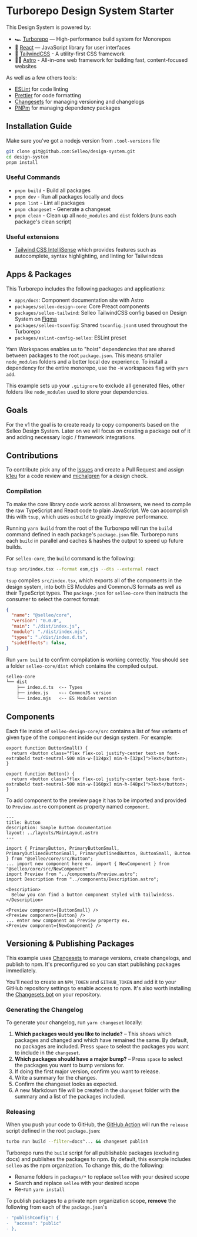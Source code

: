# Turborepo Design System Starter

This Design System is powered by:

- 🏎 [Turborepo](https://turbo.build/repo) — High-performance build system for Monorepos
- 🚀 [React](https://reactjs.org/) — JavaScript library for user interfaces
- 🌈 [TailwindCSS](https://tailwindcss.com/) - A utility-first CSS framework
- 🧑‍🚀 [Astro](https://astro.build/) - All-in-one web framework for building fast, content-focused websites

As well as a few others tools:

- [ESLint](https://eslint.org/) for code linting
- [Prettier](https://prettier.io) for code formatting
- [Changesets](https://github.com/changesets/changesets) for managing versioning and changelogs
- [PNPm](https://pnpm.io/) for managing dependency packages

## Installation Guide

Make sure you've got a nodejs version from `.tool-versions` file

```bash
git clone git@github.com:Selleo/design-system.git
cd design-system
pnpm install
```

### Useful Commands

- `pnpm build` - Build all packages
- `pnpm dev` - Run all packages locally and docs
- `pnpm lint` - Lint all packages
- `pnpm changeset` - Generate a changeset
- `pnpm clean` - Clean up all `node_modules` and `dist` folders (runs each package's clean script)

### Useful extensions

- [Tailwind CSS IntelliSense](https://github.com/tailwindlabs/tailwindcss-intellisense) which provides features such as autocomplete, syntax highlighting, and linting for Tailwindcss

## Apps & Packages

This Turborepo includes the following packages and applications:

- `apps/docs`: Component documentation site with Astro
- `packages/selleo-design-core`: Core Preact components
- `packages/selleo-tailwind`: Selleo TailwindCSS config based on Design System on [Figma](https://www.figma.com/file/aAZNLti1x7RHcKO2aaVdyh/Selleo-Design-System)
- `packages/selleo-tsconfig`: Shared `tsconfig.json`s used throughout the Turborepo
- `packages/eslint-config-selleo`: ESLint preset

Yarn Workspaces enables us to "hoist" dependencies that are shared between packages to the root `package.json`. This means smaller `node_modules` folders and a better local dev experience. To install a dependency for the entire monorepo, use the `-W` workspaces flag with `yarn add`.

This example sets up your `.gitignore` to exclude all generated files, other folders like `node_modules` used to store your dependencies.

## Goals

For the v1 the goal is to create ready to copy components based on the Selleo Design System. Later on we will focus on creating a package
out of it and adding necessary logic / framework integrations.

## Contributions

To contribute pick any of the [Issues](https://github.com/Selleo/design-system/issues) and create a Pull Request and assign [k1eu](https://github.com/k1eu) for a code review and [michalgren](https://github.com/michalgren) for a design check.

### Compilation

To make the core library code work across all browsers, we need to compile the raw TypeScript and React code to plain JavaScript. We can accomplish this with `tsup`, which uses `esbuild` to greatly improve performance.

Running `yarn build` from the root of the Turborepo will run the `build` command defined in each package's `package.json` file. Turborepo runs each `build` in parallel and caches & hashes the output to speed up future builds.

For `selleo-core`, the `build` command is the following:

```bash
tsup src/index.tsx --format esm,cjs --dts --external react
```

`tsup` compiles `src/index.tsx`, which exports all of the components in the design system, into both ES Modules and CommonJS formats as well as their TypeScript types. The `package.json` for `selleo-core` then instructs the consumer to select the correct format:

```json:selleo-core/package.json
{
  "name": "@selleo/core",
  "version": "0.0.0",
  "main": "./dist/index.js",
  "module": "./dist/index.mjs",
  "types": "./dist/index.d.ts",
  "sideEffects": false,
}
```

Run `yarn build` to confirm compilation is working correctly. You should see a folder `selleo-core/dist` which contains the compiled output.

```bash
selleo-core
└── dist
    ├── index.d.ts  <-- Types
    ├── index.js    <-- CommonJS version
    └── index.mjs   <-- ES Modules version
```

## Components

Each file inside of `selleo-design-core/src` contains a list of few variants of given type of the component inside our design system.
For example:

```tsx:packages/selleo-design-core/src/Button.tsx
export function ButtonSmall() {
  return <button class="flex flex-col justify-center text-sm font-extrabold text-neutral-500 min-w-[124px] min-h-[32px]">Text</button>;
}

export function Button() {
  return <button class="flex flex-col justify-center text-base font-extrabold text-neutral-500 min-w-[160px] min-h-[48px]">Text</button>;
}
```

To add component to the preview page it has to be imported and provided to `Preview.astro` component as property named `component`.

```mdx:apps/docs/src/pages/01-button.mdx
---
title: Button
description: Sample Button documentation
layout: ../layouts/MainLayout.astro
---

import { PrimaryButton, PrimaryButtonSmall, PrimaryOutlinedButtonSmall, PrimaryOutlinedButton, ButtonSmall, Button } from "@selleo/core/src/Button";
... import new component here ex. import { NewComponent } from "@selleo/core/src/NewComponent"
import Preview from "../components/Preview.astro";
import Description from "../components/Description.astro";

<Description>
  Below you can find a button component styled with tailwindcss.
</Description>

<Preview component={ButtonSmall} />
<Preview component={Button} />
... enter new component as Preview property ex.
<Preview component={NewComponent} />
```

## Versioning & Publishing Packages

This example uses [Changesets](https://github.com/changesets/changesets) to manage versions, create changelogs, and publish to npm. It's preconfigured so you can start publishing packages immediately.

You'll need to create an `NPM_TOKEN` and `GITHUB_TOKEN` and add it to your GitHub repository settings to enable access to npm. It's also worth installing the [Changesets bot](https://github.com/apps/changeset-bot) on your repository.

### Generating the Changelog

To generate your changelog, run `yarn changeset` locally:

1. **Which packages would you like to include?** – This shows which packages and changed and which have remained the same. By default, no packages are included. Press `space` to select the packages you want to include in the `changeset`.
1. **Which packages should have a major bump?** – Press `space` to select the packages you want to bump versions for.
1. If doing the first major version, confirm you want to release.
1. Write a summary for the changes.
1. Confirm the changeset looks as expected.
1. A new Markdown file will be created in the `changeset` folder with the summary and a list of the packages included.

### Releasing

When you push your code to GitHub, the [GitHub Action](https://github.com/changesets/action) will run the `release` script defined in the root `package.json`:

```bash
turbo run build --filter=docs^... && changeset publish
```

Turborepo runs the `build` script for all publishable packages (excluding docs) and publishes the packages to npm. By default, this example includes `selleo` as the npm organization. To change this, do the following:

- Rename folders in `packages/*` to replace `selleo` with your desired scope
- Search and replace `selleo` with your desired scope
- Re-run `yarn install`

To publish packages to a private npm organization scope, **remove** the following from each of the `package.json`'s

```diff
- "publishConfig": {
-  "access": "public"
- },
```
